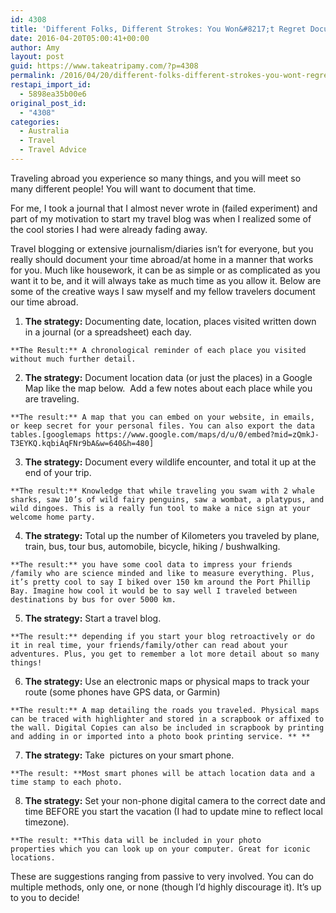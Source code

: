 ```yaml
---
id: 4308
title: 'Different Folks, Different Strokes: You Won&#8217;t Regret Documenting Your Travel Abroad'
date: 2016-04-20T05:00:41+00:00
author: Amy
layout: post
guid: https://www.takeatripamy.com/?p=4308
permalink: /2016/04/20/different-folks-different-strokes-you-wont-regret-documenting-your-travel-abroad/
restapi_import_id:
  - 5898ea35b00e6
original_post_id:
  - "4308"
categories:
  - Australia
  - Travel
  - Travel Advice
---
```

Traveling abroad you experience so many things, and you will meet so many different people! You will want to document that time.

For me, I took a journal that I almost never wrote in (failed experiment) and part of my motivation to start my travel blog was when I realized some of the cool stories I had were already fading away.

Travel blogging or extensive journalism/diaries isn’t for everyone, but you really should document your time abroad/at home in a manner that works for you. Much like housework, it can be as simple or as complicated as you want it to be, and it will always take as much time as you allow it. Below are some of the creative ways I saw myself and my fellow travelers document our time abroad.

  1. **The strategy:** Documenting date, location, places visited written down in a journal (or a spreadsheet) each day.
  
    **The Result:** A chronological reminder of each place you visited without much further detail.
  2. **The strategy:** Document location data (or just the places) in a Google Map like the map below.  Add a few notes about each place while you are traveling.
  
    **The result:** A map that you can embed on your website, in emails, or keep secret for your personal files. You can also export the data tables.[googlemaps https://www.google.com/maps/d/u/0/embed?mid=zQmkJ-T3EYKQ.kqbiAqFNr9bA&w=640&h=480]
  3. **The strategy:** Document every wildlife encounter, and total it up at the end of your trip.
  
    **The result:** Knowledge that while traveling you swam with 2 whale sharks, saw 10’s of wild fairy penguins, saw a wombat, a platypus, and wild dingoes. This is a really fun tool to make a nice sign at your welcome home party.
  4. **The strategy:** Total up the number of Kilometers you traveled by plane, train, bus, tour bus, automobile, bicycle, hiking / bushwalking.
  
    **The result:** you have some cool data to impress your friends /family who are science minded and like to measure everything. Plus, it’s pretty cool to say I biked over 150 km around the Port Phillip Bay. Imagine how cool it would be to say well I traveled between destinations by bus for over 5000 km.
  5. **The strategy:** Start a travel blog.
  
    **The result:** depending if you start your blog retroactively or do it in real time, your friends/family/other can read about your adventures. Plus, you get to remember a lot more detail about so many things!
  6. **The strategy:** Use an electronic maps or physical maps to track your route (some phones have GPS data, or Garmin)
  
    **The result:** A map detailing the roads you traveled. Physical maps can be traced with highlighter and stored in a scrapbook or affixed to the wall. Digital Copies can also be included in scrapbook by printing and adding in or imported into a photo book printing service. ** **
  7. **The strategy:** Take  pictures on your smart phone.
  
    **The result: **Most smart phones will be attach location data and a time stamp to each photo.
  8. **The strategy:** Set your non-phone digital camera to the correct date and time BEFORE you start the vacation (I had to update mine to reflect local timezone).
  
    **The result: **This data will be included in your photo properties which you can look up on your computer. Great for iconic locations.

These are suggestions ranging from passive to very involved. You can do multiple methods, only one, or none (though I&#8217;d highly discourage it). It&#8217;s up to you to decide!